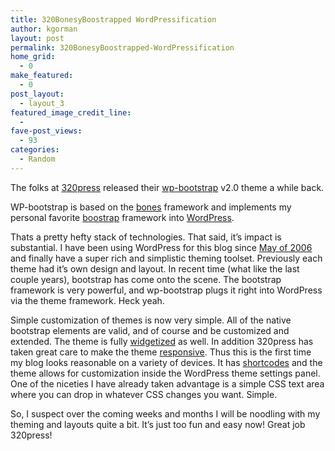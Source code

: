 ```yaml
---
title: 320BonesyBoostrapped WordPressification
author: kgorman
layout: post
permalink: 320BonesyBoostrapped-WordPressification
home_grid:
  - 0
make_featured:
  - 0
post_layout:
  - layout_3
featured_image_credit_line:
  -
fave-post_views:
  - 93
categories:
  - Random
---
```

The folks at <a href="http://320press.com/" target="_blank">320press</a> released their <a href="http://320press.com/themes/wp-bootstrap/" target="_blank">wp-bootstrap</a> v2.0 theme a while back.

WP-bootstrap is based on the <a href="http://themble.com/bones/" target="_blank">bones</a> framework and implements my personal favorite <a href="http://twitter.github.com/bootstrap/" target="_blank">boostrap</a> framework into <a href="http://wordpress.org/" target="_blank">WordPress</a>.

Thats a pretty hefty stack of technologies. That said, it&#8217;s impact is substantial. I have been using WordPress for this blog since <a href="http://www.kennygorman.com/wordpress/?m=200605" target="_blank">May of 2006</a> and finally have a super rich and simplistic theming toolset. Previously each theme had it&#8217;s own design and layout. In recent time (what like the last couple years), bootstrap has come onto the scene. The bootstrap framework is very powerful, and wp-bootstrap plugs it right into WordPress via the theme framework. Heck yeah.

Simple customization of themes is now very simple. All of the native bootstrap elements are valid, and of course and be customized and extended. The theme is fully <a href="http://codex.wordpress.org/WordPress_Widgets" target="_blank">widgetized</a> as well. In addition 320press has taken great care to make the theme <a href="http://en.wikipedia.org/wiki/Responsive_web_design" target="_blank">responsive</a>. Thus this is the first time my blog looks reasonable on a variety of devices. It has <a href="http://320press.com/wpbs/features/shortcode-reference/" target="_blank">shortcodes</a> and the theme allows for customization inside the WordPress theme settings panel. One of the niceties I have already taken advantage is a simple CSS text area where you can drop in whatever CSS changes you want. Simple.

So, I suspect over the coming weeks and months I will be noodling with my theming and layouts quite a bit. It&#8217;s just too fun and easy now! Great job 320press!
